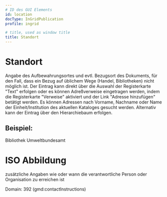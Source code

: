```yaml
---
# ID des GUI Elements
id: location
docType: InGridPublication
profile: ingrid

# title, used as window title
title: Standort
---
```


# Standort

Angabe des Aufbewahrungsortes und evtl. Bezugsort des Dokuments, für den Fall, dass ein Bezug auf üblichem Wege (Handel, Bibliotheken) nicht möglich ist. Der Eintrag kann direkt über die Auswahl der Registerkarte "Text" erfolgen oder es können Adreßverweise eingetragen werden, indem die Registerkarte "Verweise" aktiviert und der Link "Adresse hinzufügen" betätigt werden. Es können Adressen nach Vorname, Nachname oder Name der Einheit/Institution des aktuellen Kataloges gesucht werden. Alternativ kann der Eintrag über den Hierarchiebaum erfolgen.

## Beispiel:

Bibliothek Umweltbundesamt

# ISO Abbildung

zusätzliche Angaben wie oder wann die verantwortliche Person oder Organisation zu erreichen ist

Domain: 392 (gmd:contactInstructions)

